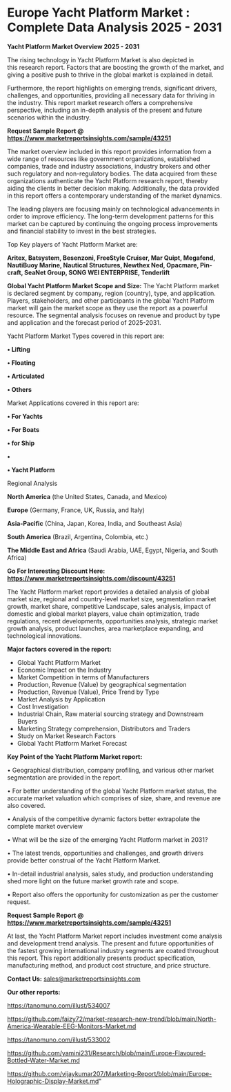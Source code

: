 # Europe Yacht Platform Market : Complete Data Analysis 2025 - 2031

<Strong> Yacht Platform Market Overview 2025 - 2031</strong>

The rising technology in Yacht Platform Market is also depicted in this research report. Factors that are boosting the growth of the market, and giving a positive push to thrive in the global market is explained in detail.

Furthermore, the report highlights on emerging trends, significant drivers, challenges, and opportunities, providing all necessary data for thriving in the industry. This report market research offers a comprehensive perspective, including an in-depth analysis of the present and future scenarios within the industry.

<strong>Request Sample Report @ <a href=https://www.marketreportsinsights.com/sample/43251>https://www.marketreportsinsights.com/sample/43251</a></strong>

The market overview included in this report provides information from a wide range of resources like government organizations, established companies, trade and industry associations, industry brokers and other such regulatory and non-regulatory bodies. The data acquired from these organizations authenticate the Yacht Platform research report, thereby aiding the clients in better decision making. Additionally, the data provided in this report offers a contemporary understanding of the market dynamics.

The leading players are focusing mainly on technological advancements in order to improve efficiency. The long-term development patterns for this market can be captured by continuing the ongoing process improvements and financial stability to invest in the best strategies.

Top Key players of Yacht Platform Market are:

<strong>Aritex, Batsystem, Besenzoni, FreeStyle Cruiser, Mar Quipt, Megafend, NautiBuoy Marine, Nautical Structures, Newthex Ned, Opacmare, Pin-craft, SeaNet Group, SONG WEI ENTERPRISE, Tenderlift</strong>

<strong><b>Global Yacht Platform Market Scope and Size:</b></strong>
The Yacht Platform market is declared segment by company, region (country), type, and application. Players, stakeholders, and other participants in the global Yacht Platform market will gain the market scope as they use the report as a powerful resource. The segmental analysis focuses on revenue and product by type and application and the forecast period of 2025-2031.

Yacht Platform Market Types covered in this report are:

<strong>•  Lifting

•  Floating

•  Articulated

•  Others</strong>

Market Applications covered in this report are:

<strong>•  For Yachts

•  For Boats

•  for Ship

•  

•  Yacht Platform</strong> 

Regional Analysis

<strong>North America</strong> (the United States, Canada, and Mexico)

<strong>Europe</strong> (Germany, France, UK, Russia, and Italy)

<strong>Asia-Pacific</strong> (China, Japan, Korea, India, and Southeast Asia)

<strong>South America</strong> (Brazil, Argentina, Colombia, etc.)

<strong>The Middle East and Africa</strong> (Saudi Arabia, UAE, Egypt, Nigeria, and South Africa)

<strong>Go For Interesting Discount Here: <a href=https://www.marketreportsinsights.com/discount/43251>https://www.marketreportsinsights.com/discount/43251</a></strong>

The Yacht Platform market report provides a detailed analysis of global market size, regional and country-level market size, segmentation market growth, market share, competitive Landscape, sales analysis, impact of domestic and global market players, value chain optimization, trade regulations, recent developments, opportunities analysis, strategic market growth analysis, product launches, area marketplace expanding, and technological innovations.

<strong><b>Major factors covered in the report:</b></strong>
<ul>
  <li>Global Yacht Platform Market </li>
  <li>Economic Impact on the Industry</li>
  <li>Market Competition in terms of Manufacturers</li>
  <li>Production, Revenue (Value) by geographical segmentation</li>
  <li>Production, Revenue (Value), Price Trend by Type</li>
  <li>Market Analysis by Application</li>
  <li>Cost Investigation</li>
  <li>Industrial Chain, Raw material sourcing strategy and Downstream Buyers</li>
  <li>Marketing Strategy comprehension, Distributors and Traders</li>
  <li>Study on Market Research Factors</li>
  <li>Global Yacht Platform Market Forecast</li>
</ul>

<strong><b>Key Point of the Yacht Platform Market report:</b></strong>

• Geographical distribution, company profiling, and various other market segmentation are provided in the report.

• For better understanding of the global Yacht Platform market status, the accurate market valuation which comprises of size, share, and revenue are also covered.

• Analysis of the competitive dynamic factors better extrapolate the complete market overview

• What will be the size of the emerging Yacht Platform market in 2031?

• The latest trends, opportunities and challenges, and growth drivers provide better construal of the Yacht Platform Market.

• In-detail industrial analysis, sales study, and production understanding shed more light on the future market growth rate and scope.

• Report also offers the opportunity for customization as per the customer request.

<strong>Request Sample Report @ <a href=https://www.marketreportsinsights.com/sample/43251>https://www.marketreportsinsights.com/sample/43251</a></strong>

At last, the Yacht Platform Market report includes investment come analysis and development trend analysis. The present and future opportunities of the fastest growing international industry segments are coated throughout this report. This report additionally presents product specification, manufacturing method, and product cost structure, and price structure.

<strong>Contact Us:</strong>
sales@marketreportsinsights.com

<strong>Our other reports:</strong>

<a href=https://tanomuno.com/illust/534007>https://tanomuno.com/illust/534007</a>

<a href=https://github.com/faizy72/market-research-new-trend/blob/main/North-America-Wearable-EEG-Monitors-Market.md>https://github.com/faizy72/market-research-new-trend/blob/main/North-America-Wearable-EEG-Monitors-Market.md</a>

<a href=https://tanomuno.com/illust/533002>https://tanomuno.com/illust/533002</a>

<a href=https://github.com/yamini231/Research/blob/main/Europe-Flavoured-Bottled-Water-Market.md>https://github.com/yamini231/Research/blob/main/Europe-Flavoured-Bottled-Water-Market.md</a>

<a href=https://github.com/vijaykumar207/Marketing-Report/blob/main/Europe-Holographic-Display-Market.md>https://github.com/vijaykumar207/Marketing-Report/blob/main/Europe-Holographic-Display-Market.md</a>"
